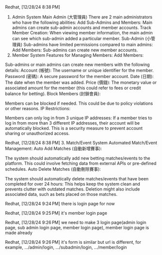 Redhat, [12/28/24 8:38 PM]

1. Admin System Main Admin (大管理員) There are 2 main administrators who have
   the following abilities: Add Sub-Admins and Members: Main admins can create
   sub-admin accounts and member accounts. Track Member Creation: When viewing
   member information, the main admin can see which sub-admin added a particular
   member. Sub-Admin (小管理員) Sub-admins have limited permissions compared to
   main admins: Add Members: Sub-admins can create new member accounts.
2. Member System Features for Managing Members: Add Members:

Sub-admins or main admins can create new members with the following details:
Account (帳號): The username or unique identifier for the member. Password
(密碼): A secure password for the member account. Date (日期): The date when the
member was added. Price (價錢): The monetary value or associated amount for the
member (this could refer to fees or credit balance for betting). Block Members
(封鎖會員):

Members can be blocked if needed. This could be due to policy violations or
other reasons. IP Restrictions:

Members can only log in from 3 unique IP addresses: If a member tries to log in
from more than 3 different IP addresses, their account will be automatically
blocked. This is a security measure to prevent account sharing or unauthorized
access.

Redhat, [12/28/24 8:38 PM] 3. Match/Event System Automated Match/Event
Management: Auto Add Matches (自動新增賽事):

The system should automatically add new betting matches/events to the platform.
This could involve fetching data from external APIs or pre-defined schedules.
Auto Delete Matches (自動刪除賽事):

The system should automatically delete matches/events that have been completed
for over 24 hours: This helps keep the system clean and prevents clutter with
outdated matches. Deletion might also include associated data, such as bets
placed on those matches.

Redhat, [12/28/24 9:24 PM] there is login page for now

Redhat, [12/28/24 9:25 PM] it's member login page

Redhat, [12/28/24 9:26 PM] we need to make 3 login page(admin login page, sub
admin login page, member login page), member login page is made already

Redhat, [12/28/24 9:26 PM] it's form is similar but url is different, for
example, .../admin/login, .../subadmin/login, .../member/login
